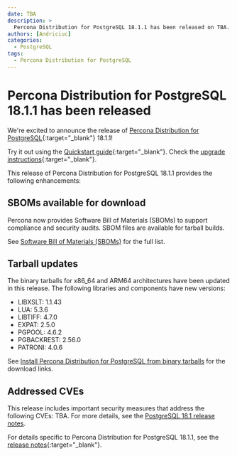 ```yaml
---
date: TBA
description: >
  Percona Distribution for PostgreSQL 18.1.1 has been released on TBA.
authors: [Andriciuc]
categories:
  - PostgreSQL
tags:
  - Percona Distribution for PostgreSQL
---
```


# Percona Distribution for PostgreSQL 18.1.1 has been released

<!-- more -->

We're excited to announce the release of [Percona Distribution for PostgreSQL](https://docs.percona.com/postgresql/18/index.html){:target="_blank"} 18.1.1!

Try it out using the [Quickstart guide](https://docs.percona.com/postgresql/18/installing.html){:target="_blank"}. Check the [upgrade instructions](https://docs.percona.com/postgresql/18/major-upgrade.html){:target="_blank"}.

This release of Percona Distribution for PostgreSQL 18.1.1 provides the following enhancements:

## SBOMs available for download

Percona now provides Software Bill of Materials (SBOMs) to support compliance and security audits. SBOM files are available for tarball builds.

See [Software Bill of Materials (SBOMs)](https://docs.percona.com/postgresql/18/sboms.html) for the full list.

## Tarball updates

The binary tarballs for x86_64 and ARM64 architectures have been updated in this release. The following libraries and components have new versions:

- LIBXSLT: 1.1.43
- LUA: 5.3.6
- LIBTIFF: 4.7.0
- EXPAT: 2.5.0
- PGPOOL: 4.6.2
- PGBACKREST: 2.56.0
- PATRONI: 4.0.6

See [Install Percona Distribution for PostgreSQL from binary tarballs](https://docs.percona.com/postgresql/17/tarball.html) for the download links.

## Addressed CVEs

This release includes important security measures that address the following CVEs: TBA. For more details, see the [PostgreSQL 18.1 release notes](https://www.postgresql.org/docs/release/18.1/).

For details specific to Percona Distribution for PostgreSQL 18.1.1, see the [release notes](https://docs.percona.com/postgresql/17/release-notes/release-notes-v18.1.1.html){:target="_blank"}.